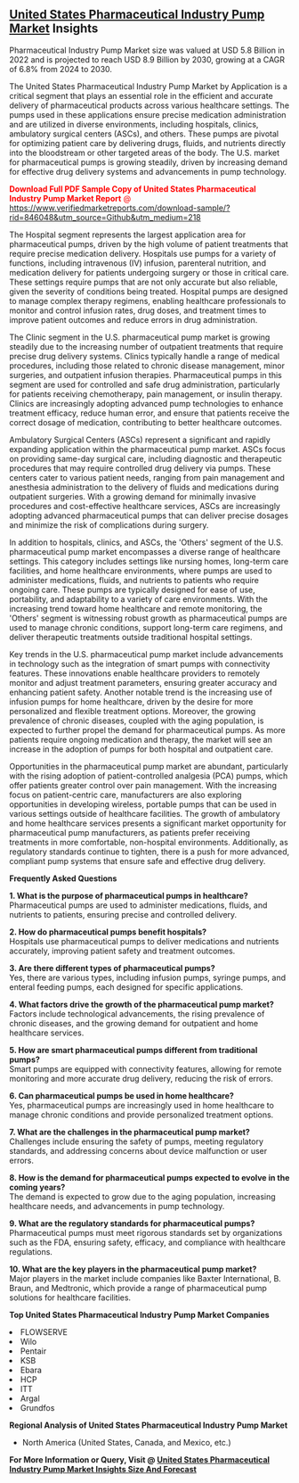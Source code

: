 <h2><a href="https://www.verifiedmarketreports.com/download-sample/?rid=846048&amp;utm_source=Github&amp;utm_medium=218" target="_blank">United States Pharmaceutical Industry Pump Market</a> Insights</h2><p>Pharmaceutical Industry Pump Market size was valued at USD 5.8 Billion in 2022 and is projected to reach USD 8.9 Billion by 2030, growing at a CAGR of 6.8% from 2024 to 2030.</p><p><p>The United States Pharmaceutical Industry Pump Market by Application is a critical segment that plays an essential role in the efficient and accurate delivery of pharmaceutical products across various healthcare settings. The pumps used in these applications ensure precise medication administration and are utilized in diverse environments, including hospitals, clinics, ambulatory surgical centers (ASCs), and others. These pumps are pivotal for optimizing patient care by delivering drugs, fluids, and nutrients directly into the bloodstream or other targeted areas of the body. The U.S. market for pharmaceutical pumps is growing steadily, driven by increasing demand for effective drug delivery systems and advancements in pump technology. <p><span class=""><span style="color: #ff0000;"><strong>Download Full PDF Sample Copy of United States Pharmaceutical Industry Pump Market Report</strong> @ </span><a href="https://www.verifiedmarketreports.com/download-sample/?rid=846048&amp;utm_source=Github&amp;utm_medium=218" target="_blank">https://www.verifiedmarketreports.com/download-sample/?rid=846048&amp;utm_source=Github&amp;utm_medium=218</a></span></p></p> <p>The Hospital segment represents the largest application area for pharmaceutical pumps, driven by the high volume of patient treatments that require precise medication delivery. Hospitals use pumps for a variety of functions, including intravenous (IV) infusion, parenteral nutrition, and medication delivery for patients undergoing surgery or those in critical care. These settings require pumps that are not only accurate but also reliable, given the severity of conditions being treated. Hospital pumps are designed to manage complex therapy regimens, enabling healthcare professionals to monitor and control infusion rates, drug doses, and treatment times to improve patient outcomes and reduce errors in drug administration. <p>The Clinic segment in the U.S. pharmaceutical pump market is growing steadily due to the increasing number of outpatient treatments that require precise drug delivery systems. Clinics typically handle a range of medical procedures, including those related to chronic disease management, minor surgeries, and outpatient infusion therapies. Pharmaceutical pumps in this segment are used for controlled and safe drug administration, particularly for patients receiving chemotherapy, pain management, or insulin therapy. Clinics are increasingly adopting advanced pump technologies to enhance treatment efficacy, reduce human error, and ensure that patients receive the correct dosage of medication, contributing to better healthcare outcomes. <p>Ambulatory Surgical Centers (ASCs) represent a significant and rapidly expanding application within the pharmaceutical pump market. ASCs focus on providing same-day surgical care, including diagnostic and therapeutic procedures that may require controlled drug delivery via pumps. These centers cater to various patient needs, ranging from pain management and anesthesia administration to the delivery of fluids and medications during outpatient surgeries. With a growing demand for minimally invasive procedures and cost-effective healthcare services, ASCs are increasingly adopting advanced pharmaceutical pumps that can deliver precise dosages and minimize the risk of complications during surgery. <p>In addition to hospitals, clinics, and ASCs, the 'Others' segment of the U.S. pharmaceutical pump market encompasses a diverse range of healthcare settings. This category includes settings like nursing homes, long-term care facilities, and home healthcare environments, where pumps are used to administer medications, fluids, and nutrients to patients who require ongoing care. These pumps are typically designed for ease of use, portability, and adaptability to a variety of care environments. With the increasing trend toward home healthcare and remote monitoring, the 'Others' segment is witnessing robust growth as pharmaceutical pumps are used to manage chronic conditions, support long-term care regimens, and deliver therapeutic treatments outside traditional hospital settings. <p>Key trends in the U.S. pharmaceutical pump market include advancements in technology such as the integration of smart pumps with connectivity features. These innovations enable healthcare providers to remotely monitor and adjust treatment parameters, ensuring greater accuracy and enhancing patient safety. Another notable trend is the increasing use of infusion pumps for home healthcare, driven by the desire for more personalized and flexible treatment options. Moreover, the growing prevalence of chronic diseases, coupled with the aging population, is expected to further propel the demand for pharmaceutical pumps. As more patients require ongoing medication and therapy, the market will see an increase in the adoption of pumps for both hospital and outpatient care. <p>Opportunities in the pharmaceutical pump market are abundant, particularly with the rising adoption of patient-controlled analgesia (PCA) pumps, which offer patients greater control over pain management. With the increasing focus on patient-centric care, manufacturers are also exploring opportunities in developing wireless, portable pumps that can be used in various settings outside of healthcare facilities. The growth of ambulatory and home healthcare services presents a significant market opportunity for pharmaceutical pump manufacturers, as patients prefer receiving treatments in more comfortable, non-hospital environments. Additionally, as regulatory standards continue to tighten, there is a push for more advanced, compliant pump systems that ensure safe and effective drug delivery. <p><strong>Frequently Asked Questions</strong></p> <p><strong>1. What is the purpose of pharmaceutical pumps in healthcare?</strong><br>Pharmaceutical pumps are used to administer medications, fluids, and nutrients to patients, ensuring precise and controlled delivery.</p> <p><strong>2. How do pharmaceutical pumps benefit hospitals?</strong><br>Hospitals use pharmaceutical pumps to deliver medications and nutrients accurately, improving patient safety and treatment outcomes.</p> <p><strong>3. Are there different types of pharmaceutical pumps?</strong><br>Yes, there are various types, including infusion pumps, syringe pumps, and enteral feeding pumps, each designed for specific applications.</p> <p><strong>4. What factors drive the growth of the pharmaceutical pump market?</strong><br>Factors include technological advancements, the rising prevalence of chronic diseases, and the growing demand for outpatient and home healthcare services.</p> <p><strong>5. How are smart pharmaceutical pumps different from traditional pumps?</strong><br>Smart pumps are equipped with connectivity features, allowing for remote monitoring and more accurate drug delivery, reducing the risk of errors.</p> <p><strong>6. Can pharmaceutical pumps be used in home healthcare?</strong><br>Yes, pharmaceutical pumps are increasingly used in home healthcare to manage chronic conditions and provide personalized treatment options.</p> <p><strong>7. What are the challenges in the pharmaceutical pump market?</strong><br>Challenges include ensuring the safety of pumps, meeting regulatory standards, and addressing concerns about device malfunction or user errors.</p> <p><strong>8. How is the demand for pharmaceutical pumps expected to evolve in the coming years?</strong><br>The demand is expected to grow due to the aging population, increasing healthcare needs, and advancements in pump technology.</p> <p><strong>9. What are the regulatory standards for pharmaceutical pumps?</strong><br>Pharmaceutical pumps must meet rigorous standards set by organizations such as the FDA, ensuring safety, efficacy, and compliance with healthcare regulations.</p> <p><strong>10. What are the key players in the pharmaceutical pump market?</strong><br>Major players in the market include companies like Baxter International, B. Braun, and Medtronic, which provide a range of pharmaceutical pump solutions for healthcare facilities.</p> </p><p><strong>Top United States Pharmaceutical Industry Pump Market Companies</strong></p><div data-test-id=""><p><li>FLOWSERVE</li><li> Wilo</li><li> Pentair</li><li> KSB</li><li> Ebara</li><li> HCP</li><li> ITT</li><li> Argal</li><li> Grundfos</li></p><div><strong>Regional Analysis of&nbsp;United States Pharmaceutical Industry Pump Market</strong></div><ul><li dir="ltr"><p dir="ltr">North America&nbsp;(United States, Canada, and Mexico, etc.)</p></li></ul><p><strong>For More Information or Query, Visit @&nbsp;</strong><strong><a href="https://www.verifiedmarketreports.com/product/pharmaceutical-industry-pump-market/?utm_source=Github&amp;utm_medium=218" target="_blank">United States Pharmaceutical Industry Pump Market Insights Size And Forecast</a></strong></p></div>
